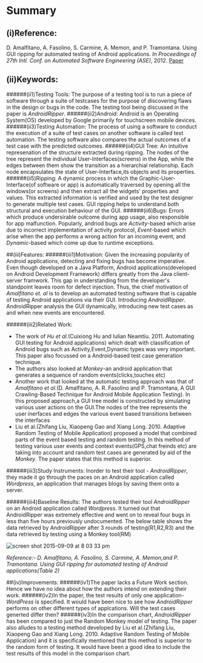 # Summary

## (i)Reference:
D. Amalfitano, A. Fasolino, S. Carmine, A. Memon,
and P. Tramontana. Using GUI ripping for automated
testing of Android applications. *In Proceedings of 27th
Intl. Conf. on Automated Software Engineering
(ASE)*, 2012. [Paper](http://dl.acm.org/citation.cfm?id=2351717)

## (ii)Keywords:
######(ii1)Testing Tools:
The purpose of a testing tool is to run a piece of software through a suite of testcases for the purpose of discovering flaws in the design or bugs in the code.
The testing tool being discussed in the paper is *AndroidRipper*.
######(ii2)Android:
Android is an Operating System(OS) developed by Google primarily for touchscreen mobile devices. 
######(ii3)Testing Automation:
The process of using a software to conduct the execution of a suite of test cases on another software is called test automation. The testing software also compares the actual outcomes of a test case with the predicted outcomes.
######(ii4)GUI Tree:
An intuitive represenation of the structure extracted during ripping. The nodes of the tree represent the individual User-Interfaces(screens) in the App, while the edges between them show the transition as a hierarchial relationship. Each node encapsulates the state of User-Interface,its objects and its properties.
######(ii5)Ripping:
A dynamic process in which the Graphic-User-Interface(of software or app) is automatically traversed by opening all the windows(or screens) and then extract all the widgets' properties and values. This extracted information is verified and used by the test designer to generate multiple test cases. GUI ripping helps to understand both structural and execution behaviour of the GUI.
######(ii6)Bugs:
Errors which produce undersirable outcome during app usage, also responsible for app malfunction. Popularly, andriod bugs are *Activity*-based which arise due to incorrect implementation of activity protocol, *Event*-based which arise when the app performs a wrong action for an incoming event, and *Dynamic*-based which come up due to runtime exceptions.

##(iii)Features:
######(iii1)Motivation:
Given the increasing popularity of Android applications, detecting and fixing bugs has become imperative. Even though developed on a Java Platform, Android applications(developed on Android Development Framework) differs greatly from the Java client-server framwork. This gap in understanding from the developer's standpoint leaves room for defect injection. Thus, the chief motivation of *Amalfitano et. al* is to develop an automated testing software that is capable of testing Android applications via their GUI. Introducing *AndroidRipper*. AndroidRipper analysis the GUI dynamically, introducing new test cases as and when new events are encountered.

######(iii2)Related Work:
* The work of *Hu et al.*(Cuixiong Hu and Iulian Neamtiu. 2011. Automating GUI testing for Android applications) which dealt with classification of Android bugs such as Activity,Event,Dynamic types was very important. This paper also focussed on a Android-based test case generation technique.
* The authors also looked at *Monkey*-an android application that generates a sequence of random events(clicks,touches etc)
* Another work that looked at the automatic testing approach was that of *Amalfitano et al.*(D. Amalfitano, A. R. Fasolino and P. Tramontana, A GUI Crawling-Based Technique for Android Mobile Application Testing). In this proposed approach,a GUI tree model is constructed by simulating various user actions on the GUI.The nodes of the tree represents the user inerfaces and edges the various event based transitions between the interfaces
* Liu et al.(Zhifang Liu, Xiaopeng Gao and Xiang Long. 2010. Adaptive Random Testing of Mobile Application) proposed a model that combined parts of the event based testing and random testing. In this method of testing various user events and context events(GPS,chat freinds etc) are taking into account and random test cases are generated by aid of the *Monkey*. The paper states that this method is superior.

######(iii3)Study Instruments:
Inorder to test their tool - *AndroidRipper*, they made it go through the paces on an Android application called *Wordpress*, an application that manages blogs by saving them onto a server.

######(iii4)Baseline Results:
The authors tested their tool *AndroidRipper* on an Android application called *Wordpress*. It turned out that AndroidRipper was extremely effective and went on to reveal four bugs in less than five hours previously undocumented. The below table shows the data retrieved by AndroidRipper after 3 rounds of testing(R1,R2,R3) and the data retrieved by testing using a Monkey tool(RM)

![screen shot 2015-09-09 at 8 03 33 pm](https://cloud.githubusercontent.com/assets/8950958/9777246/896837f0-572f-11e5-899c-f1e0215b1585.png)

*Reference:- D. Amalfitano, A. Fasolino, S. Carmine, A. Memon,and P. Tramontana. Using GUI ripping for automated testing of Android applications(Table 2)*

##(iv)Improvements:
######(iv1)The paper lacks a Future Work section. Hence we have no idea about how the authors intend on extending their work.
######(iv2)In the paper, the test results of only one application- *WordPress* is specified. It would have been nice to see how *AndroidRipper* performs on other different types of applcations. Will the test cases generted differ then?
######(iv3)In the comparison chart, *AndroidRipper* has been compared to just the Random Monkey model of testing. The paper also alludes to a testing method developed by Liu et al.(Zhifang Liu, Xiaopeng Gao and Xiang Long. 2010. Adaptive Random Testing of Mobile Application) and it is specifically mentioned that this method is superior to the random form of testing. It would have been a good idea to include the test results of this model in the comparison chart. 
